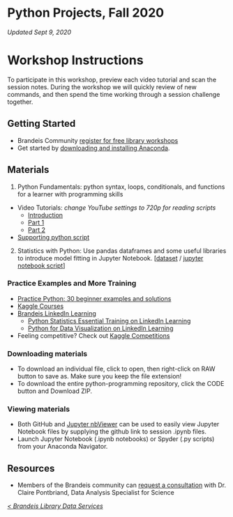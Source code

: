 # Python Projects, Fall 2020
*Updated Sept 9, 2020*

# Workshop Instructions
To participate in this workshop, preview each video tutorial and scan the session notes. During the workshop we will quickly review of new commands, and then spend the time working through a session challenge together.

## Getting Started
- Brandeis Community [register for free library workshops](https://calendar.library.brandeis.edu/calendar/workshops/)
- Get started by [downloading and installing Anaconda](https://www.anaconda.com/products/individual#Downloads).

## Materials
1. Python Fundamentals: python syntax, loops, conditionals, and functions for a learner with programming skills
- Video Tutorials: *change YouTube settings to 720p for reading scripts*
  - [Introduction](https://youtu.be/M9M_41G7eF4)
  - [Part 1](https://youtu.be/sPJLXbbiABs)
  - [Part 2](https://youtu.be/ZyBCR86Ee6Y)
- [Supporting python script](https://github.com/DeisData/python-projects/blob/master/python-tutorial.py)

2. Statistics with Python:  Use pandas dataframes and some useful libraries to introduce model fitting in Jupyter Notebook. [[dataset](https://github.com/DeisData/python-projects/blob/master/gapminder.csv) / [jupyter notebook script](https://github.com/DeisData/python-projects/blob/master/python-session2.ipynb)]

### Practice Examples and More Training
- [Practice Python: 30 beginner examples and solutions](http://www.practicepython.org/)
- [Kaggle Courses](https://www.kaggle.com/learn/overview)
- [Brandeis LinkedIn Learning](https://www.brandeis.edu/its/support/linkedin-learning/index.html)
  - [Python Statistics Essential Training on LinkedIn Learning](https://www.linkedin.com/learning/python-statistics-essential-training/)
  - [Python for Data Visualization on LinkedIn Learning](https://www.linkedin.com/learning/python-for-data-visualization/)
- Feeling competitive?  Check out [Kaggle Competitions](https://www.kaggle.com/competitions)

### Downloading materials
- To download an individual file, click to open, then right-click on RAW button to save as.  Make sure you keep the file extension!
- To download the entire python-programming repository, click the CODE button and Download ZIP.

### Viewing materials
- Both GitHub and [Jupyter nbViewer](https://nbviewer.jupyter.org/) can be used to easily view Jupyter Notebook files by supplying the github link to session .ipynb files. 
-  Launch Jupyter Notebook (.ipynb notebooks) or Spyder (.py scripts) from your Anaconda Navigator.  

## Resources
- Members of the Brandeis community can [request a consultation](https://calendar.library.brandeis.edu/appointments/scidata) with Dr. Claire Pontbriand, Data Analysis Specialist for Science

[*< Brandeis Library Data Services*](https://deisdata.github.io)
